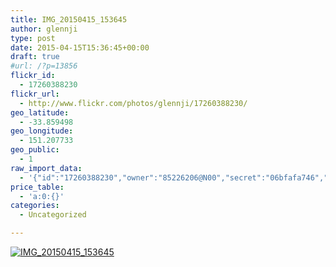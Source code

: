 ```yaml
---
title: IMG_20150415_153645
author: glennji
type: post
date: 2015-04-15T15:36:45+00:00
draft: true
#url: /?p=13856
flickr_id:
  - 17260388230
flickr_url:
  - http://www.flickr.com/photos/glennji/17260388230/
geo_latitude:
  - -33.859498
geo_longitude:
  - 151.207733
geo_public:
  - 1
raw_import_data:
  - '{"id":"17260388230","owner":"85226206@N00","secret":"06bfafa746","server":"8711","farm":9,"title":"IMG_20150415_153645","ispublic":0,"isfriend":0,"isfamily":0,"description":{"_content":""},"dateupload":"1431161367","lastupdate":"1431161378","datetaken":"2015-04-15 15:36:45","datetakengranularity":"0","datetakenunknown":"0","ownername":"glennji","tags":"","machine_tags":"","originalsecret":"5b0ca9ae45","originalformat":"jpg","latitude":"-33.859498","longitude":"151.207733","accuracy":"16","context":0,"place_id":"uyU97kpTVLseY.4z4g","woeid":"26198434","geo_is_family":0,"geo_is_friend":0,"geo_is_contact":0,"geo_is_public":0,"media":"photo","media_status":"ready","url_o":"https://farm9.staticflickr.com/8711/17260388230_5b0ca9ae45_o.jpg","height_o":"4208","width_o":"3120"}'
price_table:
  - 'a:0:{}'
categories:
  - Uncategorized

---
```

<p class="flickr-image">
  <a href="http://www.flickr.com/photos/glennji/17260388230/" class="flickr-link"><img src="http://i0.wp.com/glennji.com/wp-content/uploads/2015/04/17260388230_5b0ca9ae45_o.jpg?fit=1024%2C1024" width="" height="" alt="IMG_20150415_153645" class="keyring-img" /></a>
</p>

